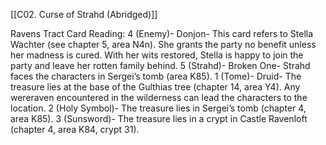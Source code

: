 [[C02. Curse of Strahd (Abridged)]]

Ravens Tract
Card Reading:
4 (Enemy)- Donjon- This card refers to Stella Wachter (see chapter 5, area N4n). She grants the party no benefit unless her madness is cured. With her wits restored, Stella is happy to join the party and leave her rotten family behind.
5 (Strahd)- Broken One- Strahd faces the characters in Sergei’s tomb (area K85).
1 (Tome)- Druid- The treasure lies at the base of the Gulthias tree (chapter 14, area Y4). Any wereraven encountered in the wilderness can lead the characters to the location.
2 (Holy Symbol)- The treasure lies in Sergei’s tomb (chapter 4, area K85).
3 (Sunsword)- The treasure lies in a crypt in Castle Ravenloft (chapter 4, area K84, crypt 31).
